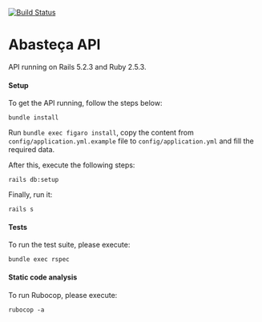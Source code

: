 [![Build Status](https://travis-ci.org/Abasteca/api.svg?branch=master)](https://travis-ci.org/Abasteca/api)

# Abasteça API

API running on Rails 5.2.3 and Ruby 2.5.3.

#### Setup
To get the API running, follow the steps below:
```shell
bundle install
```

Run `bundle exec figaro install`, copy the content from `config/application.yml.example` file to `config/application.yml` and fill the required data.

After this, execute the following steps:
```shell
rails db:setup
```
Finally, run it:
```shell
rails s
```

#### Tests
To run the test suite, please execute:
```shell
bundle exec rspec
```

#### Static code analysis
To run Rubocop, please execute:
```shell
rubocop -a
```